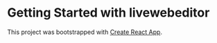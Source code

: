 # Getting Started with livewebeditor

This project was bootstrapped with [Create React App](https://hackanurag.github.io/livewebeditor).

